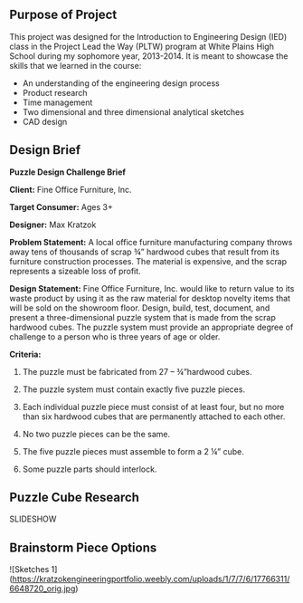## Purpose of Project
This project was designed for the Introduction to Engineering Design (IED) class in the Project Lead the Way (PLTW) program at White Plains High School during my sophomore year, 2013-2014. It is meant to showcase the skills that we learned in the course:
* An understanding of the engineering design process
* Product research
* Time management
* Two dimensional and three dimensional analytical sketches
* CAD design

## Design Brief
**Puzzle Design Challenge Brief**

**Client:** Fine Office Furniture, Inc.

**Target Consumer:** Ages 3+

**Designer:** Max Kratzok

**Problem Statement:** A local office furniture manufacturing company throws away tens of thousands of scrap ¾” hardwood cubes that result from its furniture construction processes. The material is expensive, and the scrap represents a sizeable loss of profit.

**Design Statement:** Fine Office Furniture, Inc. would like to return value to its waste product by using it as the raw material for desktop novelty items that will be sold on the showroom floor. Design, build, test, document, and present a three-dimensional puzzle system that is made from the scrap hardwood cubes. The puzzle system must provide an appropriate degree of challenge to a person who is three years of age or older.

**Criteria:**
1. The puzzle must be fabricated from 27 –  ¾”hardwood cubes.

2. The puzzle system must contain exactly five puzzle pieces.

3. Each individual puzzle piece must consist of at least four, but no more than six hardwood cubes that are permanently attached to each other.

4. No two puzzle pieces can be the same.

5. The five puzzle pieces must assemble to form a 2 ¼” cube.

6. Some puzzle parts should interlock.

## Puzzle Cube Research

SLIDESHOW

## Brainstorm Piece Options

![Sketches 1]
(https://kratzokengineeringportfolio.weebly.com/uploads/1/7/7/6/17766311/6648720_orig.jpg)
